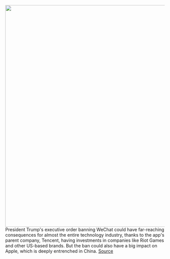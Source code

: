 <img src='https://cdn.vox-cdn.com/thumbor/EA4K5_CveuocBN_CUp8E2JazAKs=/0x0:2040x1360/1200x800/filters:focal(857x517:1183x843)/cdn.vox-cdn.com/uploads/chorus_image/image/67175200/acastro_180227_1777_0001.0.jpg' width='700px' /><br/>
President Trump's executive order banning WeChat could have far-reaching consequences for almost the entire technology industry, thanks to the app's parent company, Tencent, having investments in companies like Riot Games and other US-based brands. But the ban could also have a big impact on Apple, which is deeply entrenched in China.
<a href='https://www.theverge.com/2020/8/8/21358941/wechat-ban-apple-china-business-trump-tariffs-trade-manufacturing-impact'> Source <a/>